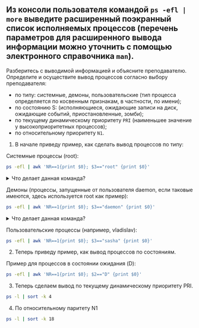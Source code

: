 ## Из консоли пользователя командой `ps -efl | more` выведите расширенный поэкранный список исполняемых процессов (перечень параметров для расширенного вывода информации можно уточнить с помощью электронного справочника `man`).

Разберитесь с выводимой информацией и объясните преподавателю.
Определите и осуществите вывод процессов согласно выбору преподавателя:

- по типу: системные, демоны, пользовательские (тип процесса определяется по косвенным признакам, в частности, по имени);
- по состоянию S: (исполняющиеся, ожидающие записи на диск, ожидающие событий, приостановленные, зомби);
- по текущему динамическому приоритету `PRI` (наименьшее значение у высокоприоритетных процессов);
- по относительному приоритету `N1`.


1. В начале приведу пример, как сделать вывод процессов по типу:


Системные процессы (root):

```bash
ps -efl | awk 'NR==1{print $0}; $3=="root" {print $0}'
```

<details>
	<summary>Что делает данная команда? </summary>
	
`ps -efl`:
- `ps` — это команда, которая отображает информацию о текущих процессах.
- `-e` — показывает все процессы.
- `-f` — выводит полную информацию о процессах (включая `UID`, `PID`, `PPID` и т.д.).
- `l` — выводит информацию в длинном формате, включая дополнительные поля, такие как состояние процесса и приоритет.

`|`: Это оператор конвейера (pipe), который передает вывод одной команды (в данном случае `ps -efl`) в качестве ввода для следующей команды (`awk`).

`awk 'NR==1{print $0}; $3=="root" {print $0}'`:
- `awk` — это текстовый процессор, который позволяет обрабатывать и анализировать текстовые данные.
- `NR==1{print $0}` — это условие, которое проверяет, является ли текущая строка первой (`NR` — это номер текущей строки). Если это так, то она выводит всю строку (`$0` представляет всю строку).
- `$3=="root" {print $0}` — это условие, которое проверяет, равен ли третий столбец (обычно это поле `PPID` — родительский идентификатор процесса) строке `"root"`. Если это так, то выводится вся строка.

</details>
		
Демоны (процессы, запущенные от пользователя daemon, если таковые имеются, здесь используется root как пример):

```bash
ps -efl | awk 'NR==1{print $0}; $3=="daemon" {print $0}'
```

<details>
	<summary>Что делает данная команда?</summary>

`ps -efl`:
- `ps` — это команда, которая отображает информацию о текущих процессах.
- `-e` — показывает все процессы.
- `-f` — выводит полную информацию о процессах (включая `UID`, `PID`, `PPID` и т.д.).
- `-l` — выводит информацию в длинном формате, включая дополнительные поля, такие как состояние процесса и приоритет.

- `|`: Это оператор конвейера (`pipe`), который передает вывод одной команды (в данном случае `ps -efl`) в качестве ввода для следующей команды (`awk`).

`awk 'NR==1{print $0}; $3=="daemon" {print $0}'`:
- `awk` — это текстовый процессор, который позволяет обрабатывать и анализировать текстовые данные.
- `NR==1{print $0}` — это условие, которое проверяет, является ли текущая строка первой (NR — это номер текущей строки). Если это так, то она выводит всю строку ($0 представляет всю строку). Это обычно заголовок столбцов.
- `$3=="daemon" {print $0}` — это условие, которое проверяет, равен ли третий столбец (обычно это поле PPID — родительский идентификатор процесса) строке "daemon". Если это так, то выводится вся строка.

</details>

Пользовательские процессы (например, vladislav):

```bash
ps -efl | awk 'NR==1{print $0}; $3=="sasha" {print $0}'
```

2. Теперь приведу пример, как вывод процессов по состояниям. 

Пример для процессов в состоянии ожидания (D):

```bash
ps -efl | awk 'NR==1{print $0}; $2=="D" {print $0}'
```

3. Теперь сделаем вывод по текущему динамическому приоритету PRI. 

```bash
ps -l | sort -k 4
```

4. По относительному паритету N1

```bash
ps -l | sort -k 18
```

